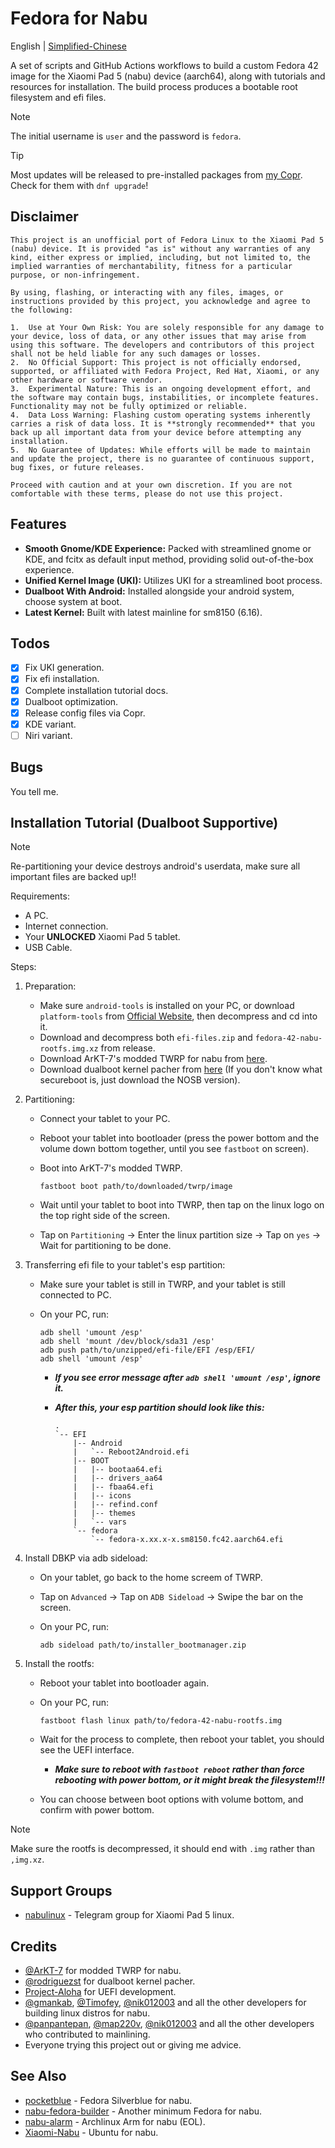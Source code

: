 # Fedora for Nabu

English | [Simplified-Chinese](./docs/README.zh.md)

A set of scripts and GitHub Actions workflows to build a custom Fedora 42 image for the Xiaomi Pad 5 (nabu) device (aarch64), along with tutorials and resources for installation. The build process produces a bootable root filesystem and efi files.

> [!NOTE]
> The initial username is `user` and the password is `fedora`.

> [!TIP]
> Most updates will be released to pre-installed packages from [my Copr](https://copr.fedorainfracloud.org/coprs/jhuang6451/nabu_fedora_packages/). Check for them with `dnf upgrade`!

## Disclaimer

```
This project is an unofficial port of Fedora Linux to the Xiaomi Pad 5 (nabu) device. It is provided "as is" without any warranties of any kind, either express or implied, including, but not limited to, the implied warranties of merchantability, fitness for a particular purpose, or non-infringement.

By using, flashing, or interacting with any files, images, or instructions provided by this project, you acknowledge and agree to the following:

1.  Use at Your Own Risk: You are solely responsible for any damage to your device, loss of data, or any other issues that may arise from using this software. The developers and contributors of this project shall not be held liable for any such damages or losses.
2.  No Official Support: This project is not officially endorsed, supported, or affiliated with Fedora Project, Red Hat, Xiaomi, or any other hardware or software vendor.
3.  Experimental Nature: This is an ongoing development effort, and the software may contain bugs, instabilities, or incomplete features. Functionality may not be fully optimized or reliable.
4.  Data Loss Warning: Flashing custom operating systems inherently carries a risk of data loss. It is **strongly recommended** that you back up all important data from your device before attempting any installation.
5.  No Guarantee of Updates: While efforts will be made to maintain and update the project, there is no guarantee of continuous support, bug fixes, or future releases.

Proceed with caution and at your own discretion. If you are not comfortable with these terms, please do not use this project.
```

## Features

* **Smooth Gnome/KDE Experience:** Packed with streamlined gnome or KDE, and fcitx as default input method, providing solid out-of-the-box experience.
* **Unified Kernel Image (UKI):** Utilizes UKI for a streamlined boot process.
* **Dualboot With Android:** Installed alongside your android system, choose system at boot.
* **Latest Kernel:** Built with latest mainline for sm8150 (6.16).

## Todos

* [x] Fix UKI generation.
* [x] Fix efi installation.
* [x] Complete installation tutorial docs.
* [x] Dualboot optimization.
* [x] Release config files via Copr.
* [x] KDE variant.
* [ ] Niri variant.

## Bugs
You tell me.

## Installation Tutorial (Dualboot Supportive)

> [!NOTE]
> Re-partitioning your device destroys android's userdata, make sure all important files are backed up!!

Requirements:

* A PC.
* Internet connection.
* Your **UNLOCKED** Xiaomi Pad 5 tablet.
* USB Cable.

Steps:

1. Preparation:
    * Make sure `android-tools` is installed on your PC, or download `platform-tools` from [Official Website](https://developer.android.com/tools/releases/platform-tools), then decompress and cd into it.
    * Download and decompress both `efi-files.zip` and `fedora-42-nabu-rootfs.img.xz` from release.
    * Download ArKT-7's modded TWRP for nabu from [here](https://github.com/ArKT-7/twrp_device_xiaomi_nabu/releases/tag/mod_linux).
    * Download dualboot kernel pacher from [here](https://github.com/rodriguezst/nabu-dualboot-img/releases) (If you don't know what secureboot is, just download the NOSB version).

2. Partitioning:
    * Connect your tablet to your PC.
    * Reboot your tablet into bootloader (press the power bottom and the volume down bottom together, until you see `fastboot` on screen).
    * Boot into ArKT-7's modded TWRP.

        ```Shell
        fastboot boot path/to/downloaded/twrp/image
        ```

    * Wait until your tablet to boot into TWRP, then tap on the linux logo on the top right side of the screen.
    * Tap on `Partitioning` -> Enter the linux partition size -> Tap on `yes` -> Wait for partitioning to be done.

3. Transferring efi file to your tablet's esp partition:
    * Make sure your tablet is still in TWRP, and your tablet is still connected to PC.
    * On your PC, run:

        ```Shell
        adb shell 'umount /esp'
        adb shell 'mount /dev/block/sda31 /esp'
        adb push path/to/unzipped/efi-file/EFI /esp/EFI/
        adb shell 'umount /esp'
        ```

        * ***If you see error message after `adb shell 'umount /esp'`, ignore it.***
        * ***After this, your esp partition should look like this:***

            ```Shell
            .
            `-- EFI
                |-- Android
                |   `-- Reboot2Android.efi
                |-- BOOT
                |   |-- bootaa64.efi
                |   |-- drivers_aa64
                |   |-- fbaa64.efi
                |   |-- icons
                |   |-- refind.conf
                |   |-- themes
                |   `-- vars
                `-- fedora
                    `-- fedora-x.xx.x-x.sm8150.fc42.aarch64.efi
            ```

4. Install DBKP via adb sideload:
    * On your tablet, go back to the home screem of TWRP.
    * Tap on `Advanced` -> Tap on `ADB Sideload` -> Swipe the bar on the screen.
    * On your PC, run:

        ```Shell
        adb sideload path/to/installer_bootmanager.zip
        ```

5. Install the rootfs:
    * Reboot your tablet into bootloader again.
    * On your PC, run:

        ```Shell
        fastboot flash linux path/to/fedora-42-nabu-rootfs.img
        ```

    * Wait for the process to complete, then reboot your tablet, you should see the UEFI interface.
        * ***Make sure to reboot with `fastboot reboot` rather than force rebooting with power bottom, or it might break the filesystem!!!***
    * You can choose between boot options with volume bottom, and confirm with power bottom.

> [!NOTE]
> Make sure the rootfs is decompressed, it should end with `.img` rather than `,img.xz`.

## Support Groups

* [nabulinux](https://t.me/nabulinux) - Telegram group for Xiaomi Pad 5 linux.

## Credits

* [@ArKT-7](https://github.com/ArKT-7) for modded TWRP for nabu.
* [@rodriguezst](https://github.com/rodriguezst) for dualboot kernel pacher.
* [Project-Aloha](https://github.com/Project-Aloha) for UEFI development.
* [@gmankab](https://github.com/gmankab), [@Timofey](https://github.com/timoxa0), [@nik012003](https://github.com/nik012003) and all the other developers for building linux distros for nabu.
* [@panpantepan](https://gitlab.com/panpanpanpan), [@map220v](https://github.com/map220v), [@nik012003](https://github.com/nik012003) and all the other developers who contributed to mainlining.
* Everyone trying this project out or giving me advice.

## See Also

* [pocketblue](https://github.com/pocketblue/pocketblue) - Fedora Silverblue for nabu.
* [nabu-fedora-builder](https://github.com/nik012003/nabu-fedora-builder) - Another minimum Fedora for nabu.
* [nabu-alarm](https://github.com/nabu-alarm/) - Archlinux Arm for nabu (EOL).
* [Xiaomi-Nabu](https://github.com/TheMojoMan/Xiaomi-Nabu) - Ubuntu for nabu.
